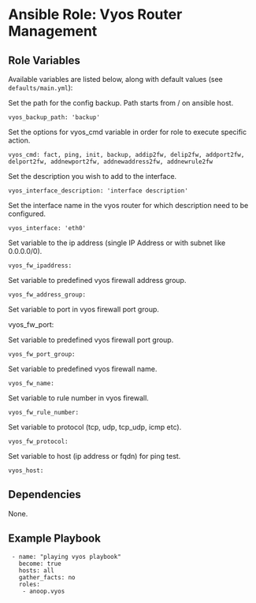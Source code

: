 # Ansible Role: Vyos Router Management


## Role Variables
Available variables are listed below, along with default values (see `defaults/main.yml`):

Set the path for the config backup. Path starts from / on ansible host.

    vyos_backup_path: 'backup'

Set the options for vyos_cmd variable in order for role to execute specific action.

    vyos_cmd: fact, ping, init, backup, addip2fw, delip2fw, addport2fw, delport2fw, addnewport2fw, addnewaddress2fw, addnewrule2fw

Set the description you wish to add to the interface.

    vyos_interface_description: 'interface description'

Set the interface name in the vyos router for which description need to be configured.

    vyos_interface: 'eth0'

Set variable to the ip address (single IP Address or with subnet like 0.0.0.0/0).

    vyos_fw_ipaddress: 

Set variable to predefined vyos firewall address group.

    vyos_fw_address_group: 

Set variable to port in vyos firewall port group.

vyos_fw_port:

Set variable to predefined vyos firewall port group.

    vyos_fw_port_group:

Set variable to predefined vyos firewall name.

    vyos_fw_name:

Set variable to rule number in vyos firewall.

    vyos_fw_rule_number:

Set variable to protocol (tcp, udp, tcp_udp, icmp etc).

    vyos_fw_protocol: 

Set variable to host (ip address or fqdn) for ping test.

    vyos_host: 

## Dependencies

None.

## Example Playbook

     - name: "playing vyos playbook"
       become: true
       hosts: all
       gather_facts: no
       roles:
        - anoop.vyos